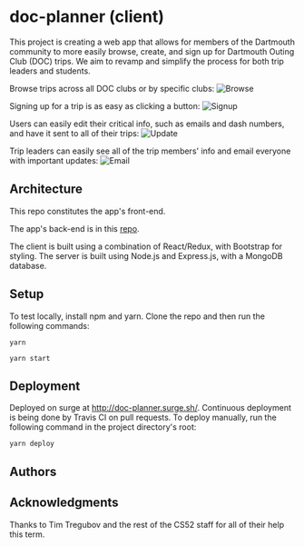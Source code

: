 # doc-planner (client)

This project is creating a web app that allows for members of the Dartmouth community 
to more easily browse, create, and sign up for Dartmouth Outing Club (DOC) trips. We 
aim to revamp and simplify the process for both trip leaders and students.

Browse trips across all DOC clubs or by specific clubs:
![Browse](gifs/browse.gif)

Signing up for a trip is as easy as clicking a button:
![Signup](gifs/signup.gif)

Users can easily edit their critical info, such as emails and dash numbers, and have it sent to all of their trips:
![Update](gifs/update.gif)

Trip leaders can easily see all of the trip members' info and email everyone with important updates:
![Email](gifs/email.gif)

## Architecture

This repo constitutes the app's front-end.

The app's back-end is in this [repo](https://github.com/dartmouth-cs52-18S/project-api-doc-planner).

The client is built using a combination of React/Redux, with Bootstrap for styling. The 
server is built using Node.js and Express.js, with a MongoDB database.

## Setup

To test locally, install npm and yarn. Clone the repo and then run the following commands:

```
yarn
```

```
yarn start
```

## Deployment

Deployed on surge at http://doc-planner.surge.sh/. Continuous deployment is being done by Travis CI on pull requests. To deploy manually, run the following command in the project directory's root:

```
yarn deploy
```

## Authors


## Acknowledgments

Thanks to Tim Tregubov and the rest of the CS52 staff for all of their help this term.
